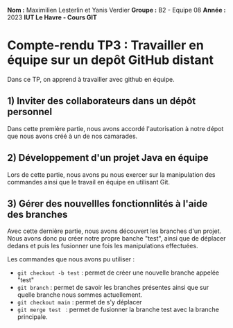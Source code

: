 **Nom :** Maximilien Lesterlin et Yanis Verdier
**Groupe :** B2 - Equipe 08
**Année :** 2023
**IUT Le Havre - Cours GIT**

# Compte-rendu TP3 : Travailler en équipe sur un depôt GitHub distant

Dans ce TP, on apprend à travailler avec github en équipe.

## 1) Inviter des collaborateurs dans un dépôt personnel

Dans cette première partie, nous avons accordé l'autorisation à notre dépot que nous avons créé à un de nos camarades.

## 2) Développement d'un projet Java en équipe

Lors de cette partie, nous avons pu nous exercer sur la manipulation des commandes ainsi que le travail en équipe en utilisant Git.

## 3) Gérer des nouvellles fonctionnlités à l'aide des branches

Avec cette dernière partie, nous avons découvert les branches d'un projet. Nous avons donc pu créer notre propre banche "test", ainsi que de déplacer dedans et puis les fusionner une fois les manipulations effectuées.

Les commandes que nous avons pu utiliser : 
* `git checkout -b test` : permet de créer une nouvelle branche appelée "test"
* `git branch` : permet de savoir les branches présentes ainsi que sur quelle branche nous sommes actuellement.
* `git checkout main` : permet de s'y déplacer
* `git merge test ` :  permet de fusionner la branche test avec la branche principale.